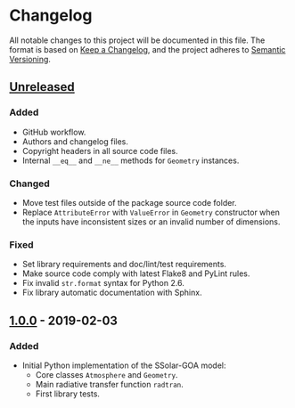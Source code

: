 # Changelog

All notable changes to this project will be documented in this file.
The format is based on [Keep a Changelog], and the project adheres to
[Semantic Versioning].

[Keep a Changelog]:
https://keepachangelog.com/en/1.0.0/
[Semantic Versioning]:
https://semver.org/spec/v2.0.0.html


## [Unreleased]

### Added
- GitHub workflow.
- Authors and changelog files.
- Copyright headers in all source code files.
- Internal `__eq__` and `__ne__` methods for `Geometry` instances.

### Changed
- Move test files outside of the package source code folder.
- Replace `AttributeError` with `ValueError` in `Geometry` constructor
  when the inputs have inconsistent sizes or an invalid number of
  dimensions.

### Fixed
- Set library requirements and doc/lint/test requirements.
- Make source code comply with latest Flake8 and PyLint rules.
- Fix invalid `str.format` syntax for Python 2.6.
- Fix library automatic documentation with Sphinx.

## [1.0.0] - 2019-02-03

### Added
- Initial Python implementation of the SSolar-GOA model:
  - Core classes `Atmosphere` and `Geometry`.
  - Main radiative transfer function `radtran`.
  - First library tests.


[Unreleased]:
https://github.com/molinav/solo/compare/v1.0.0...develop
[1.0.0]:
https://github.com/molinav/solo/tree/v1.0.0

[CVE-2021-33430]:
https://nvd.nist.gov/vuln/detail/CVE-2021-33430

